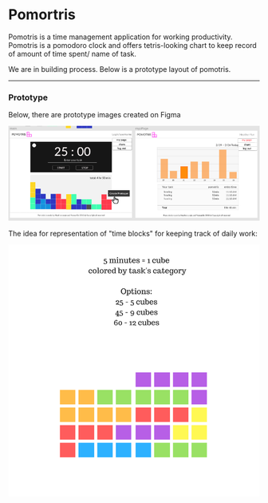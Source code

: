 # Pomortris

Pomotris is a time management application for working productivity.
Pomotris is a pomodoro clock and offers tetris-looking chart to keep record of amount of time spent/ name of task.

We are in building process. Below is a prototype layout of pomotris.

---

### Prototype

Below, there are prototype images created on Figma

<img src="img/clock_myPage.png" width="600" display="inline">

The idea for representation of "time blocks" for keeping track of daily work:

<img src="img/cubes.png" width="600" display="inline">
